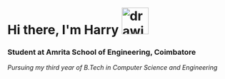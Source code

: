 # Hi there, I'm Harry <img src="https://camo.githubusercontent.com/8673d2f3b04d1f8473e518444b26d8b53ef8cdc8/68747470733a2f2f656d6f6a69732e736c61636b6d6f6a69732e636f6d2f656d6f6a69732f696d616765732f313533363335313037352f343539342f626c6f622d776176652e6769663f31353336333531303735" alt="drawing" width="60"/> 
<h3>Student at Amrita School of Engineering, Coimbatore</h3>

_Pursuing my third year of B.Tech in Computer Science and Engineering_

<!--
**HarishK501/HarishK501** is a ✨ _special_ ✨ repository because its `README.md` (this file) appears on your GitHub profile.

Here are some ideas to get you started:

- 🔭 I’m currently working on ...
- 🌱 I’m currently learning ...
- 👯 I’m looking to collaborate on ...
- 🤔 I’m looking for help with ...
- 💬 Ask me about ...
- 📫 How to reach me: ...
- 😄 Pronouns: ...
- ⚡ Fun fact: ...
-->
